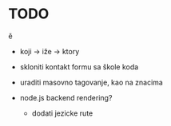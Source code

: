 # TODO

ě

- koji -> iže -> ktory
- skloniti kontakt formu sa škole koda
- uraditi masovno tagovanje, kao na znacima

- node.js backend rendering?
  - dodati jezicke rute
